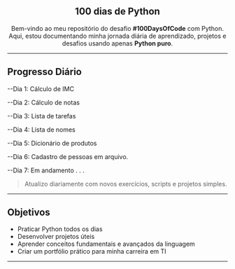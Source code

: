 <div align="center">
  
## 100 dias de Python

Bem-vindo ao meu repositório do desafio **#100DaysOfCode** com Python.  
Aqui, estou documentando minha jornada diária de aprendizado, projetos e desafios usando apenas **Python puro**.
</div>

---

## Progresso Diário

--Dia 1: Cálculo de IMC

--Dia 2: Cálculo de notas 

--Dia 3: Lista de tarefas

--Dia 4: Lista de nomes

--Dia 5: Dicionário de produtos

--Dia 6: Cadastro de pessoas em arquivo.

--Dia 7: Em andamento . . .

> Atualizo diariamente com novos exercícios, scripts e projetos simples.

---

## Objetivos

- Praticar Python todos os dias
- Desenvolver projetos úteis
- Aprender conceitos fundamentais e avançados da linguagem
- Criar um portfólio prático para minha carreira em TI

---


